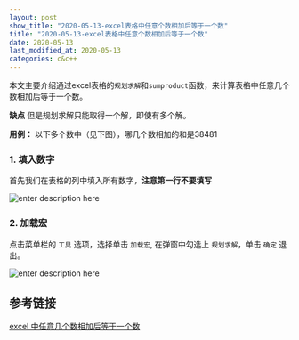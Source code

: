 ```yaml
---
layout: post
show_title: "2020-05-13-excel表格中任意个数相加后等于一个数"
title: "2020-05-13-excel表格中任意个数相加后等于一个数"
date: 2020-05-13
last_modified_at: 2020-05-13
categories: c&c++
---
```


本文主要介绍通过excel表格的`规划求解`和`sumproduct`函数，来计算表格中任意几个数相加后等于一个数。

**缺点**
但是规划求解只能取得一个解，即使有多个解。

**用例：**
以下多个数中（见下图），哪几个数相加的和是38481

<!--more-->



### 1. 填入数字

首先我们在表格的列中填入所有数字，**注意第一行不要填写**

![enter description here](https://raw.githubusercontent.com/LonlyPan/LonlyPan.github.io/master/images/Posts/2020-05-13-excel表格中任意个数相加后等于一个数/1添加数据_3.png)

### 2. 加载宏

点击菜单栏的 `工具` 选项，选择单击 `加载宏`, 在弹窗中勾选上 `规划求解`，单击 `确定` 退出。

![enter description here](https://raw.githubusercontent.com/LonlyPan/LonlyPan.github.io/master/images/Posts/2020-05-13-excel表格中任意个数相加后等于一个数/2加载宏.png)


## 参考链接

[excel 中任意几个数相加后等于一个数](https://blog.csdn.net/psp0001060/article/details/50537574)


